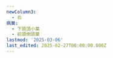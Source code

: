 ```yaml
---
newColumn3:
  - 右
病巣:
  - 下頭頂小葉
  - 前頭側頭葉
lastmod: '2025-03-06'
last_edited: 2025-02-27T00:00:00.000Z
---
```



